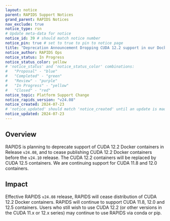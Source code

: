 ```yaml
---
layout: notice
parent: RAPIDS Support Notices
grand_parent: RAPIDS Notices
nav_exclude: true
notice_type: rsn
# Update meta-data for notice
notice_id: 39 # should match notice number
notice_pin: true # set to true to pin to notice page
title: "Deprecation Announcement Dropping CUDA 12.2 support in our Docker Images in Release v24.08"
notice_author: RAPIDS Ops
notice_status: In Progress
notice_status_color: yellow
# 'notice_status' and 'notice_status_color' combinations:
#   "Proposal" - "blue"
#   "Completed" - "green"
#   "Review" - "purple"
#   "In Progress" - "yellow"
#   "Closed" - "red"
notice_topic: Platform Support Change
notice_rapids_version: "v24.08"
notice_created: 2024-07-23
# 'notice_updated' should match 'notice_created' until an update is made
notice_updated: 2024-07-23
---
```


## Overview

RAPIDS is planning to deprecate support of CUDA 12.2 Docker containers in Release `v24.08`, and to cease publishing CUDA 12.2 Docker containers before the `v24.10` release.
The CUDA 12.2 containers will be replaced by CUDA 12.5 containers.
We are continuing support for CUDA 11.8 and 12.0 containers.

## Impact

Effective RAPIDS `v24.08` release, RAPIDS will cease distribution of CUDA 12.2 Docker containers.
RAPIDS will continue to support CUDA 11.8, 12.0 and 12.5 containers.
Users who still wish to use CUDA 12.2 (or other versions in the CUDA 11.x or 12.x series) may continue to use RAPIDS via conda or pip.
